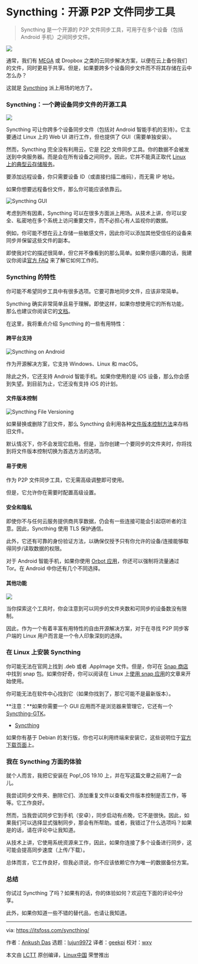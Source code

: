 [#]: collector: (lujun9972)
[#]: translator: (geekpi)
[#]: reviewer: (wxy)
[#]: publisher: ( )
[#]: url: ( )
[#]: subject: (Syncthing: Open Source P2P File Syncing Tool)
[#]: via: (https://itsfoss.com/syncthing/)
[#]: author: (Ankush Das https://itsfoss.com/author/ankush/)

Syncthing：开源 P2P 文件同步工具
======

> Syncthing 是一个开源的 P2P 文件同步工具，可用于在多个设备（包括 Android 手机）之间同步文件。

![](https://img.linux.net.cn/data/attachment/album/202003/05/094211oy2dosttvoaseovk.jpg)

通常，我们有 [MEGA][1] 或 Dropbox 之类的云同步解决方案，以便在云上备份我们的文件，同时更易于共享。但是，如果要跨多个设备同步文件而不将其存储在云中怎么办？

这就是 [Syncthing][2] 派上用场的地方了。

### Syncthing：一个跨设备同步文件的开源工具

![][3]

Syncthing 可让你跨多个设备同步文件（包括对 Android 智能手机的支持）。它主要通过 Linux 上的 Web UI 进行工作，但也提供了 GUI（需要单独安装）。

然而，Syncthing 完全没有利用云，它是 [P2P][4] 文件同步工具。你的数据不会被发送到中央服务器。而是会在所有设备之间同步。因此，它并不能真正取代 [Linux 上的典型云存储服务][5]。

要添加远程设备，你只需要设备 ID（或直接扫描二维码），而无需 IP 地址。

如果你想要远程备份文件，那么你可能应该依靠云。

![Syncthing GUI][6]

考虑到所有因素，Syncthing 可以在很多方面派上用场。从技术上讲，你可以安全、私密地在多个系统上访问重要文件，而不必担心有人监视你的数据。

例如，你可能不想在云上存储一些敏感文件，因此你可以添加其他受信任的设备来同步并保留这些文件的副本。

即使我对它的描述很简单，但它并不像看到的那么简单。如果你感兴趣的话，我建议你阅读[官方 FAQ][7] 来了解它如何工作的。

### Syncthing 的特性

你可能不希望同步工具中有很多选项。它要可靠地同步文件，应该非常简单。

Syncthing 确实非常简单且易于理解。即使这样，如果你想使用它的所有功能，那么也建议你阅读它的[文档][8]。

在这里，我将重点介绍 Syncthing 的一些有用特性：

#### 跨平台支持

![Syncthing on Android][9]

作为开源解决方案，它支持 Windows、Linux 和 macOS。

除此之外，它还支持 Android 智能手机。如果你使用的是 iOS 设备，那么你会感到失望。到目前为止，它还没有支持 iOS 的计划。

#### 文件版本控制

![Syncthing File Versioning][10]

如果替换或删除了旧文件，那么 Syncthing 会利用各种[文件版本控制方法][11]来存档旧文件。

默认情况下，你不会发现它启用。但是，当你创建一个要同步的文件夹时，你将找到将文件版本控制切换为首选方法的选项。

#### 易于使用

作为 P2P 文件同步工具，它无需高级调整即可使用。

但是，它允许你在需要时配置高级设置。

#### 安全和隐私

即使你不与任何云服务提供商共享数据，仍会有一些连接可能会引起窃听者的注意。因此，Syncthing 使用 TLS 保护通信。

此外，它还有可靠的身份验证方法，以确保仅授予只有你允许的设备/连接能够取得同步/读取数据的权限。

对于 Android 智能手机，如果你使用 [Orbot 应用][12]，你还可以强制将流量通过 Tor。在 Android 中你还有几个不同选择。

#### 其他功能

![][13]

当你探索这个工具时，你会注意到可以同步的文件夹数和可同步的设备数没有限制。

因此，作为一个有着丰富有用特性的自由开源解决方案，对于在寻找 P2P 同步客户端的 Linux 用户而言是一个令人印象深刻的选择。

### 在 Linux 上安装 Syncthing

你可能无法在官网上找到 .deb 或者 .AppImage 文件。但是，你可在 [Snap 商店][14]中找到 snap 包。如果你好奇，你可以阅读在 Linux 上[使用 snap 应用][15]的文章来开始使用。

你可能无法在软件中心找到它（如果你找到了，那它可能不是最新版本）。

**注意：**如果你需要一个 GUI 应用而不是浏览器来管理它，它还有一个 [Syncthing-GTK][16]。

- [Syncthing][2]

如果你有基于 Debian 的发行版，你也可以利用终端来安装它，这些说明位于[官方下载页面][17]上。

### 我在 Syncthing 方面的体验

就个人而言，我把它安装在 Pop!_OS 19.10 上，并在写这篇文章之前用了一会儿。

我尝试同步文件夹、删除它们、添加重复文件以查看文件版本控制是否工作，等等。它工作良好。

然而，当我尝试同步它到手机（安卓），同步启动有点晚，它不是很快。因此，如果我们可以选择显式强制同步，那会有所帮助。或者，我错过了什么选项吗？如果是的话，请在评论中让我知道。

从技术上讲，它使用系统资源来工作，因此，如果你连接了多个设备进行同步，这可能会提高同步速度（上传/下载）。

总体而言，它工作良好，但我必须说，你不应该依赖它作为唯一的数据备份方案。

### 总结

你试过 Syncthing 了吗？如果有的话，你的体验如何？欢迎在下面的评论中分享。

此外，如果你知道一些不错的替代品，也请让我知道。

--------------------------------------------------------------------------------

via: https://itsfoss.com/syncthing/

作者：[Ankush Das][a]
选题：[lujun9972][b]
译者：[geekpi](https://github.com/geekpi)
校对：[wxy](https://github.com/wxy)

本文由 [LCTT](https://github.com/LCTT/TranslateProject) 原创编译，[Linux中国](https://linux.cn/) 荣誉推出

[a]: https://itsfoss.com/author/ankush/
[b]: https://github.com/lujun9972
[1]: https://itsfoss.com/install-mega-cloud-storage-linux/
[2]: https://syncthing.net/
[3]: https://i0.wp.com/itsfoss.com/wp-content/uploads/2020/01/syncthing-screenshot.jpg?ssl=1
[4]: https://en.wikipedia.org/wiki/Peer-to-peer
[5]: https://itsfoss.com/cloud-services-linux/
[6]: https://i1.wp.com/itsfoss.com/wp-content/uploads/2020/01/syncthing-gtk.png?ssl=1
[7]: https://docs.syncthing.net/users/faq.html
[8]: https://docs.syncthing.net/users/index.html
[9]: https://i0.wp.com/itsfoss.com/wp-content/uploads/2020/01/syncthing-android.jpg?ssl=1
[10]: https://i2.wp.com/itsfoss.com/wp-content/uploads/2020/01/syncthing-file-versioning.jpg?ssl=1
[11]: https://docs.syncthing.net/users/versioning.html
[12]: https://play.google.com/store/apps/details?id=org.torproject.android&hl=en_IN
[13]: https://i2.wp.com/itsfoss.com/wp-content/uploads/2020/01/syncthing-screenshot1.jpg?ssl=1
[14]: https://snapcraft.io/syncthing
[15]: https://itsfoss.com/install-snap-linux/
[16]: https://github.com/syncthing/syncthing-gtk/releases/latest
[17]: https://syncthing.net/downloads/
